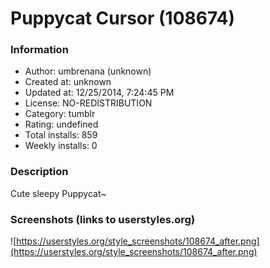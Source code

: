 # Puppycat Cursor (108674)

### Information
- Author: umbrenana (unknown)
- Created at: unknown
- Updated at: 12/25/2014, 7:24:45 PM
- License: NO-REDISTRIBUTION
- Category: tumblr
- Rating: undefined
- Total installs: 859
- Weekly installs: 0


### Description
Cute sleepy Puppycat~


### Screenshots (links to userstyles.org)
![https://userstyles.org/style_screenshots/108674_after.png](https://userstyles.org/style_screenshots/108674_after.png)


